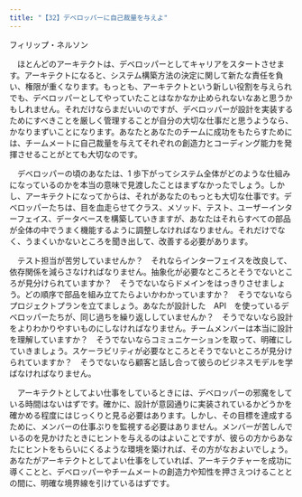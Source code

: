 ```yaml
---
title: "【32】デベロッパーに自己裁量を与えよ"
---
```



フィリップ・ネルソン


　ほとんどのアーキテクトは、デベロッパーとしてキャリアをスタートさせます。アーキテクトになると、システム構築方法の決定に関して新たな責任を負い、権限が重くなります。もっとも、アーキテクトという新しい役割を与えられでも、デベロッパーとしてやっていたことはなかなか止められないなあと思うかもしれません。それだけならまだいいのですが、デベロッパーが設計を実装するためにすべきことを厳しく管理することが自分の大切な仕事だと思うようなら、かなりまずいことになります。あなたとあなたのチームに成功をもたらすためには、チームメートに自己裁量を与えてそれぞれの創造力とコーディング能力を発揮させることがとても大切なのです。

　デベロッパーの頃のあなたは、1 歩下がってシステム全体がどのような仕組みになっているのかを本当の意味で見渡したことはまずなかったでしょう。しかし、アーキテクトになってからは、それがあなたのもっとも大切な仕事です。デベロッパーたちは、目を血走らせてクラス、メソッド、テスト、ユーザーインターフェイス、データベースを構築していきますが、あなたはそれらすべての部品が全体の中でうまく機能するように調整しなければなりません。それだけでなく、うまくいかないところを聞き出して、改善する必要があります。

　テスト担当が苦労していませんか？　それならインターフェイスを改良して、依存関係を減らさなければなりません。抽象化が必要なところとそうでないところが見分けられていますか？　そうでないならドメインをはっきりさせましょう。どの順序で部品を組み立てたらよいかわかっていますか？　そうでないならプロジェクトプランを立てましょう。あなたが設計した　API　を使っているデベロッパーたちが、同じ過ちを繰り返ししていませんか？　そうでないなら設計をよりわかりやすいものにしなければなりません。チームメンバーは本当に設計を理解していますか？　そうでないならコミュニケーションを取って、明確にしていきましょう。スケーラビリティが必要なところとそうでないところが見分けられていますか？　そうでないなら顧客と話し合って彼らのビジネスモデルを学ばなければなりません。

　アーキテクトとしてよい仕事をしているときには、デベロッパーの邪魔をしている時間はないはずです。確かに、設計が意図通りに実装されているかどうかを確かめる程度にはじっくりと見る必要はあります。しかし、その目標を達成するために、メンバーの仕事ぶりを監視する必要はありません。メンバーが苦しんでいるのを見かけたときにヒントを与えるのはよいことですが、彼らの方からあなたにヒントをもらいにくるような環境を築ければ、その方がなおよいでしょう。あなたがアーキテクトとしてよい仕事をしていれば、アーキテクチャーを成功に導くことと、デベロッパーやチームメートの創造力や知性を押さえつけることとの間に、明確な境界線を引けているはずです。
